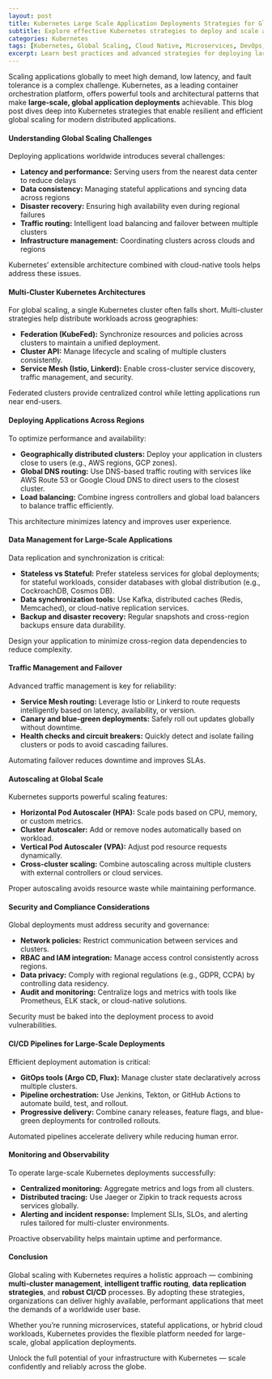 ```yaml
---
layout: post
title: Kubernetes Large Scale Application Deployments Strategies for Global Scaling
subtitle: Explore effective Kubernetes strategies to deploy and scale applications globally with high availability and performance
categories: Kubernetes
tags: [Kubernetes, Global Scaling, Cloud Native, Microservices, DevOps, High Availability, Load Balancing, CI/CD, Container Orchestration]
excerpt: Learn best practices and advanced strategies for deploying large-scale applications on Kubernetes. Discover how to achieve global scaling, high availability, and resilient performance for distributed workloads.
---
```

Scaling applications globally to meet high demand, low latency, and fault tolerance is a complex challenge. Kubernetes, as a leading container orchestration platform, offers powerful tools and architectural patterns that make **large-scale, global application deployments** achievable. This blog post dives deep into Kubernetes strategies that enable resilient and efficient global scaling for modern distributed applications.

#### Understanding Global Scaling Challenges

Deploying applications worldwide introduces several challenges:

- **Latency and performance:** Serving users from the nearest data center to reduce delays
- **Data consistency:** Managing stateful applications and syncing data across regions
- **Disaster recovery:** Ensuring high availability even during regional failures
- **Traffic routing:** Intelligent load balancing and failover between multiple clusters
- **Infrastructure management:** Coordinating clusters across clouds and regions

Kubernetes’ extensible architecture combined with cloud-native tools helps address these issues.

#### Multi-Cluster Kubernetes Architectures

For global scaling, a single Kubernetes cluster often falls short. Multi-cluster strategies help distribute workloads across geographies:

- **Federation (KubeFed):** Synchronize resources and policies across clusters to maintain a unified deployment.
- **Cluster API:** Manage lifecycle and scaling of multiple clusters consistently.
- **Service Mesh (Istio, Linkerd):** Enable cross-cluster service discovery, traffic management, and security.

Federated clusters provide centralized control while letting applications run near end-users.

#### Deploying Applications Across Regions

To optimize performance and availability:

- **Geographically distributed clusters:** Deploy your application in clusters close to users (e.g., AWS regions, GCP zones).
- **Global DNS routing:** Use DNS-based traffic routing with services like AWS Route 53 or Google Cloud DNS to direct users to the closest cluster.
- **Load balancing:** Combine ingress controllers and global load balancers to balance traffic efficiently.

This architecture minimizes latency and improves user experience.

#### Data Management for Large-Scale Applications

Data replication and synchronization is critical:

- **Stateless vs Stateful:** Prefer stateless services for global deployments; for stateful workloads, consider databases with global distribution (e.g., CockroachDB, Cosmos DB).
- **Data synchronization tools:** Use Kafka, distributed caches (Redis, Memcached), or cloud-native replication services.
- **Backup and disaster recovery:** Regular snapshots and cross-region backups ensure data durability.

Design your application to minimize cross-region data dependencies to reduce complexity.

#### Traffic Management and Failover

Advanced traffic management is key for reliability:

- **Service Mesh routing:** Leverage Istio or Linkerd to route requests intelligently based on latency, availability, or version.
- **Canary and blue-green deployments:** Safely roll out updates globally without downtime.
- **Health checks and circuit breakers:** Quickly detect and isolate failing clusters or pods to avoid cascading failures.

Automating failover reduces downtime and improves SLAs.

#### Autoscaling at Global Scale

Kubernetes supports powerful scaling features:

- **Horizontal Pod Autoscaler (HPA):** Scale pods based on CPU, memory, or custom metrics.
- **Cluster Autoscaler:** Add or remove nodes automatically based on workload.
- **Vertical Pod Autoscaler (VPA):** Adjust pod resource requests dynamically.
- **Cross-cluster scaling:** Combine autoscaling across multiple clusters with external controllers or cloud services.

Proper autoscaling avoids resource waste while maintaining performance.

#### Security and Compliance Considerations

Global deployments must address security and governance:

- **Network policies:** Restrict communication between services and clusters.
- **RBAC and IAM integration:** Manage access control consistently across regions.
- **Data privacy:** Comply with regional regulations (e.g., GDPR, CCPA) by controlling data residency.
- **Audit and monitoring:** Centralize logs and metrics with tools like Prometheus, ELK stack, or cloud-native solutions.

Security must be baked into the deployment process to avoid vulnerabilities.

#### CI/CD Pipelines for Large-Scale Deployments

Efficient deployment automation is critical:

- **GitOps tools (Argo CD, Flux):** Manage cluster state declaratively across multiple clusters.
- **Pipeline orchestration:** Use Jenkins, Tekton, or GitHub Actions to automate build, test, and rollout.
- **Progressive delivery:** Combine canary releases, feature flags, and blue-green deployments for controlled rollouts.

Automated pipelines accelerate delivery while reducing human error.

#### Monitoring and Observability

To operate large-scale Kubernetes deployments successfully:

- **Centralized monitoring:** Aggregate metrics and logs from all clusters.
- **Distributed tracing:** Use Jaeger or Zipkin to track requests across services globally.
- **Alerting and incident response:** Implement SLIs, SLOs, and alerting rules tailored for multi-cluster environments.

Proactive observability helps maintain uptime and performance.

#### Conclusion

Global scaling with Kubernetes requires a holistic approach — combining **multi-cluster management**, **intelligent traffic routing**, **data replication strategies**, and **robust CI/CD** processes. By adopting these strategies, organizations can deliver highly available, performant applications that meet the demands of a worldwide user base.

Whether you’re running microservices, stateful applications, or hybrid cloud workloads, Kubernetes provides the flexible platform needed for large-scale, global application deployments.

Unlock the full potential of your infrastructure with Kubernetes — scale confidently and reliably across the globe.
